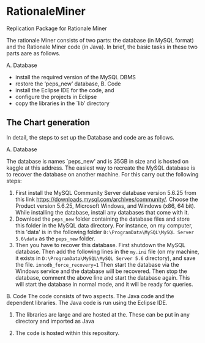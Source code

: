# RationaleMiner
Replication Package for Rationale Miner

The rationale Miner consists of two parts: the database (in MySQL format) and the Rationale Miner code (in Java).
In brief, the basic tasks in these two parts aare as follows.  

A. Database
- install the required version of the MySQL DBMS
- restore the ‘peps_new’ database, 
B. Code
- install the Eclipse IDE for the code, and
- configure the projects in Eclipse 
- copy the libraries in the `lib’ directory

The Chart generation 
- 

In detail, the steps to set up the Database and code are as follows.

A. Database

The database is names `peps_new' and is 35GB in size and is hosted on kaggle at this address. 
The easiest way to recreate the MySQL database is to recover the database on another machine. 
For this carry out the following steps: 
1. First install the MySQL Community Server database version 5.6.25 from this link https://downloads.mysql.com/archives/community/. 
Choose the Product version 5.6.25, Microsoft Windows, and Windows (x86, 64 bit).
While installing the database, install any databases that come with it.
2. Download the `peps_new` folder containing the database files and store this folder in the MySQL data directory. For instance, on my computer, this 'data'
is in the following folder `D:\ProgramData\MySQL\MySQL Server 5.6\data` as the `peps_new` folder.
3. Then you have to recover this database.  First shutdown the MySQL database. 
   Then add the following lines in the `my.ini` file (on my machine, it exists in `D:\ProgramData\MySQL\MySQL Server 5.6` directory), and save the file.
   `innodb_force_recovery=1` 
   Then start the database via the Windows service and the database will be recovered. 
   Then stop the database, comment the above line and start the database again. 
   This will start the database in normal mode, and it will be ready for queries.

B. Code
The code consists of two aspects. The Java code and the dependent libraries. 
The Java code is run using the Eclipse IDE. 

1. The libraries are large and are hosted at the. These can be put in any directory and imported as Java

2. The code is hosted within this repository. 
